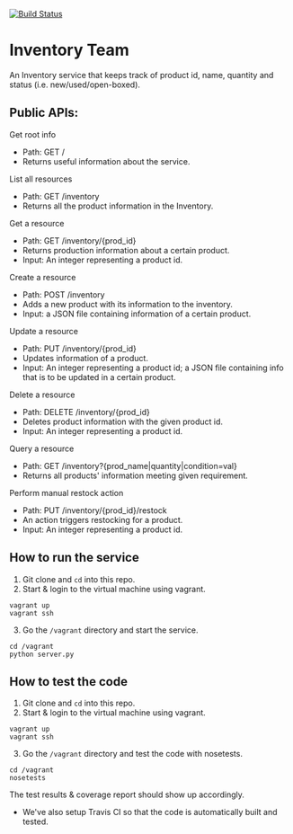 [![Build Status](https://travis-ci.org/NYUDevOpsInventory/inventory.svg?branch=master)](https://travis-ci.org/NYUDevOpsInventory/inventory)

# Inventory Team

An Inventory service that keeps track of product id, name, quantity and status (i.e. new/used/open-boxed).

Public APIs:
------

Get root info
- Path: GET /
- Returns useful information about the service.

List all resources
- Path: GET /inventory
- Returns all the product information in the Inventory.

Get a resource
- Path: GET /inventory/{prod_id}
- Returns production information about a certain product.
- Input: An integer representing a product id.

Create a resource
- Path: POST /inventory
- Adds a new product with its information to the inventory.
- Input: a JSON file containing information of a certain product.

Update a resource
- Path: PUT /inventory/{prod_id}
- Updates information of a product.
- Input: An integer representing a product id; a JSON file containing info that is to be updated in a certain product.

Delete a resource
- Path: DELETE /inventory/{prod_id}
- Deletes product information with the given product id.
- Input: An integer representing a product id.

Query a resource
- Path: GET /inventory?{prod_name|quantity|condition=val}
- Returns all products' information meeting given requirement.

Perform manual restock action
- Path: PUT /inventory/{prod_id}/restock
- An action triggers restocking for a product.
- Input: An integer representing a product id.

How to run the service
------
1. Git clone and `cd` into this repo.
2. Start & login to the virtual machine using vagrant.
  ```
  vagrant up 
  vagrant ssh
  ```
3. Go the `/vagrant` directory and start the service.
  ```
  cd /vagrant
  python server.py
  ```

How to test the code
------
1. Git clone and `cd` into this repo.
2. Start & login to the virtual machine using vagrant.
  ```
  vagrant up 
  vagrant ssh
  ```
3. Go the `/vagrant` directory and test the code with nosetests.
  ```
  cd /vagrant
  nosetests
  ```
  The test results & coverage report should show up accordingly.
* We've also setup Travis CI so that the code is automatically built and tested.

